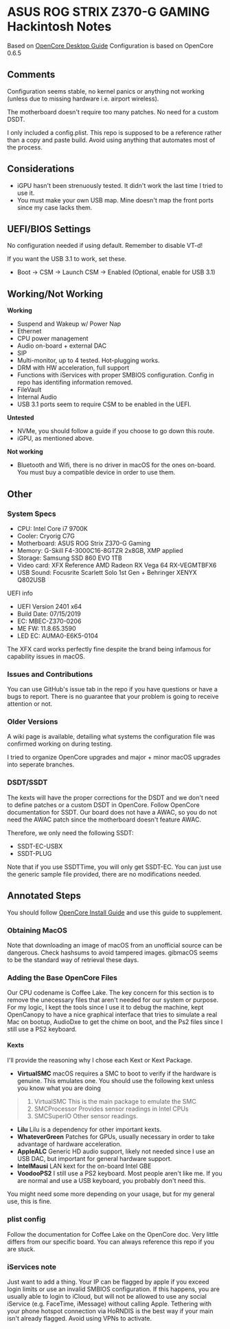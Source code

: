 # ASUS ROG STRIX Z370-G GAMING Hackintosh Notes

Based on [OpenCore Desktop Guide](https://dortania.github.io/OpenCore-Desktop-Guide/)
Configuration is based on OpenCore 0.6.5

## Comments
Configuration seems stable, no kernel panics or anything not working (unless due to missing hardware i.e. airport wireless).

The motherboard doesn't require too many patches. No need for a custom DSDT.

I only included a config.plist. This repo is supposed to be a reference rather than a copy and paste build. Avoid using anything that automates most of the process.

## Considerations
* iGPU hasn't been strenuously tested. It didn't work the last time I tried to use it.
* You must make your own USB map. Mine doesn't map the front ports since my case lacks them.
## UEFI/BIOS Settings
No configuration needed if using default. Remember to disable VT-d!

If you want the USB 3.1 to work, set these.

* Boot -> CSM -> Launch CSM -> Enabled (Optional, enable for USB 3.1) 

## Working/Not Working
**Working**
* Suspend and Wakeup w/ Power Nap
* Ethernet
* CPU power management
* Audio on-board + external DAC
* SIP
* Multi-monitor, up to 4 tested. Hot-plugging works.
* DRM with HW acceleration, full support
* Functions with iServices with proper SMBIOS configuration. Config in repo has identifing information removed.
* FileVault
* Internal Audio
* USB 3.1 ports seem to require CSM to be enabled in the UEFI.

**Untested**
* NVMe, you should follow a guide if you choose to go down this route.
* iGPU, as mentioned above.

**Not working**
* Bluetooth and Wifi, there is no driver in macOS for the ones on-board. You must buy a compatible device in order to use them.

## Other

### System Specs
* CPU: Intel Core i7 9700K
* Cooler: Cryorig C7G
* Motherboard: ASUS ROG Strix Z370-G Gaming
* Memory: G-Skill F4-3000C16-8GTZR 2x8GB, XMP applied
* Storage: Samsung SSD 860 EVO 1TB
* Video card: XFX Reference AMD Radeon RX Vega 64 RX-VEGMTBFX6
* USB Sound: Focusrite Scarlett Solo 1st Gen + Behringer XENYX Q802USB

UEFI info
* UEFI Version 2401 x64
* Build Date: 07/15/2019
* EC: MBEC-Z370-0206
* ME FW: 11.8.65.3590
* LED EC: AUMA0-E6K5-0104

The XFX card works perfectly fine despite the brand being infamous for capability issues in macOS.

### Issues and Contributions

You can use GitHub's issue tab in the repo if you have questions or have a bugs to report. There is no guarantee that your problem is going to receive attention or not.

### Older Versions

A wiki page is available, detailing what systems the configuration file was confirmed working on during testing.

I tried to organize OpenCore upgrades and major + minor macOS upgrades into seperate branches.

### DSDT/SSDT

The kexts will have the proper corrections for the DSDT and we don't need to define patches or a custom DSDT in OpenCore. Follow OpenCore documentation for SSDT. Our board does not have a AWAC, so you do not need the AWAC patch since the motherboard doesn't feature AWAC.

Therefore, we only need the following SSDT:
* SSDT-EC-USBX
* SSDT-PLUG

Note that if you use SSDTTime, you will only get SSDT-EC. You can just use the generic sample file provided, there are no modifications needed.

## Annotated Steps
You should follow [OpenCore Install Guide](https://dortania.github.io/OpenCore-Install-Guide) and use this guide to supplement.
### Obtaining MacOS
Note that downloading an image of macOS from an unofficial source can be dangerous. Check hashsums to avoid tampered images. gibmacOS seems to be the standard way of retrieval these days.
### Adding the Base OpenCore Files
Our CPU codename is Coffee Lake. The key concern for this section is to remove the unecessary files that aren't needed for our system or purpose. For my logic, I kept the tools since I use it to debug the machine, kept OpenCanopy to have a nice graphical interface that tries to simulate a real Mac on bootup, AudioDxe to get the chime on boot, and the Ps2 files since I still use a PS2 keyboard.
#### Kexts
I'll provide the reasoning why I chose each Kext or Kext Package.
* **VirtualSMC**
macOS requires a SMC to boot to verify if the hardware is genuine. This emulates one. You should use the following kext unless you know what you are doing
> 1. VirtualSMC
>This is the main package to emulate the SMC
> 2. SMCProcessor
> Provides sensor readings in Intel CPUs
> 3. SMCSuperIO
> Other sensor readings.
* **Lilu**
Lilu is a dependency for other important kexts.
* **WhateverGreen**
Patches for GPUs, usually necessary in order to take advantage of hardware acceleration.
* **AppleALC**
Generic HD audio support, likely not needed since I use an USB DAC, but important for general hardware support.
* **IntelMausi**
LAN kext for the on-board Intel GBE
* **VoodooPS2**
I still use a PS2 keyboard. Most people aren't like me. If you are normal and use a USB keyboard, you probably don't need this.

You might need some more depending on your usage, but for my general use, this is fine.

### plist config

Follow the documentation for Coffee Lake on the OpenCore doc. Very little differs from our specific board. You can always reference this repo if you are stuck.

### iServices note

Just want to add a thing. Your IP can be flagged by apple if you exceed login limits or use an invalid SMBIOS configuration. If this happens, you are usually able to login to iCloud, but will not be allowed to use any social iService (e.g. FaceTime, iMessage) without calling Apple. Tethering with your phone hotspot connection via HoRNDIS is the best way if your main isn't already flagged. Avoid using VPNs to activate.




